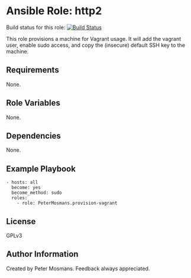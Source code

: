 Ansible Role: http2
===================


Build status for this role: [![Build Status](https://travis-ci.org/PeterMosmans/ansible-role-provision-vagrant.svg)](https://travis-ci.org/PeterMosmans/ansible-role-provision-vagrant)


This role provisions a machine for Vagrant usage. It will add the vagrant user, enable sudo access, and copy the (insecure) default SSH key to the machine.


Requirements
------------

None.

Role Variables
--------------

None.

Dependencies
------------

None.

Example Playbook
----------------

```
- hosts: all
  become: yes
  become_method: sudo
  roles:
    - role: PeterMosmans.provision-vagrant
```



License
-------

GPLv3

Author Information
------------------

Created by Peter Mosmans. Feedback always appreciated.
